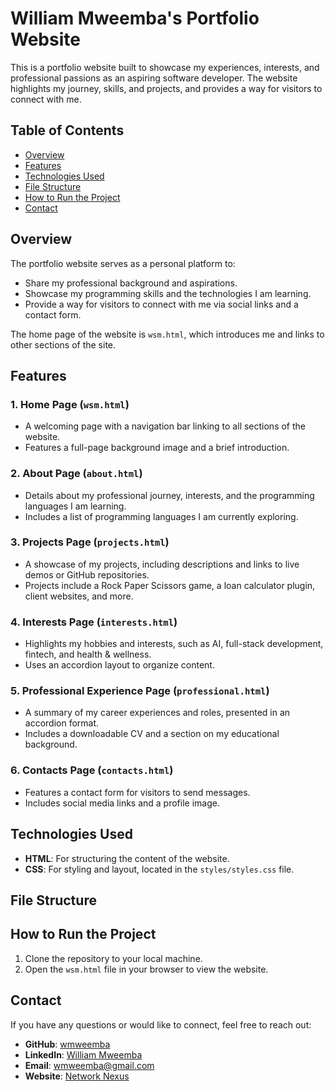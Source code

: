 # William Mweemba's Portfolio Website

This is a portfolio website built to showcase my experiences, interests, and professional passions as an aspiring software developer. The website highlights my journey, skills, and projects, and provides a way for visitors to connect with me.

## Table of Contents
- [Overview](#overview)
- [Features](#features)
- [Technologies Used](#technologies-used)
- [File Structure](#file-structure)
- [How to Run the Project](#how-to-run-the-project)
- [Contact](#contact)

## Overview
The portfolio website serves as a personal platform to:
- Share my professional background and aspirations.
- Showcase my programming skills and the technologies I am learning.
- Provide a way for visitors to connect with me via social links and a contact form.

The home page of the website is `wsm.html`, which introduces me and links to other sections of the site.

## Features
### 1. **Home Page (`wsm.html`)**
   - A welcoming page with a navigation bar linking to all sections of the website.
   - Features a full-page background image and a brief introduction.

### 2. **About Page (`about.html`)**
   - Details about my professional journey, interests, and the programming languages I am learning.
   - Includes a list of programming languages I am currently exploring.

### 3. **Projects Page (`projects.html`)**
   - A showcase of my projects, including descriptions and links to live demos or GitHub repositories.
   - Projects include a Rock Paper Scissors game, a loan calculator plugin, client websites, and more.

### 4. **Interests Page (`interests.html`)**
   - Highlights my hobbies and interests, such as AI, full-stack development, fintech, and health & wellness.
   - Uses an accordion layout to organize content.

### 5. **Professional Experience Page (`professional.html`)**
   - A summary of my career experiences and roles, presented in an accordion format.
   - Includes a downloadable CV and a section on my educational background.

### 6. **Contacts Page (`contacts.html`)**
   - Features a contact form for visitors to send messages.
   - Includes social media links and a profile image.

## Technologies Used
- **HTML**: For structuring the content of the website.
- **CSS**: For styling and layout, located in the `styles/styles.css` file.

## File Structure

## How to Run the Project
1. Clone the repository to your local machine.
2. Open the `wsm.html` file in your browser to view the website.

## Contact
If you have any questions or would like to connect, feel free to reach out:
- **GitHub**: [wmweemba](https://github.com/wmweemba)
- **LinkedIn**: [William Mweemba](https://linkedin.com/in/wmweemba)
- **Email**: [wmweemba@gmail.com](mailto:wmweemba@gmail.com)
- **Website**: [Network Nexus](https://mynetworknexus.com)

